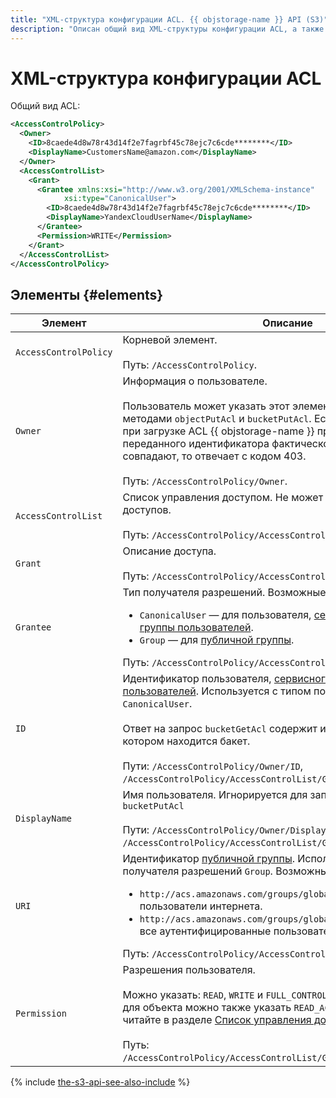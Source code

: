 ```yaml
---
title: "XML-структура конфигурации ACL. {{ objstorage-name }} API (S3)"
description: "Описан общий вид XML-структуры конфигурации ACL, а также каждый ил элементов. AccessControlPolicy, Owner, AccessControlList, Grant, Grantee, ID, DisplayName, URI, Permission."
---
```


# XML-структура конфигурации ACL

Общий вид ACL:

```xml
<AccessControlPolicy>
  <Owner>
    <ID>8caede4d8w78r43d14f2e7fagrbf45c78ejc7c6cde********</ID>
    <DisplayName>CustomersName@amazon.com</DisplayName>
  </Owner>
  <AccessControlList>
    <Grant>
      <Grantee xmlns:xsi="http://www.w3.org/2001/XMLSchema-instance"
			xsi:type="CanonicalUser">
        <ID>8caede4d8w78r43d14f2e7fagrbf45c78ejc7c6cde********</ID>
        <DisplayName>YandexCloudUserName</DisplayName>
      </Grantee>
      <Permission>WRITE</Permission>
    </Grant>
  </AccessControlList>
</AccessControlPolicy>
```


## Элементы {#elements}

Элемент | Описание
----- | -----
`AccessControlPolicy` | Корневой элемент.<br/><br/>Путь: `/AccessControlPolicy`.
`Owner` | Информация о пользователе.<br/><br/>Пользователь может указать этот элемент для запросов методами `objectPutAcl` и `bucketPutAcl`. Если элемент указан, то при загрузке ACL {{ objstorage-name }} проверяет соответствие переданного идентификатора фактическому и если они не совпадают, то отвечает с кодом 403.<br/><br/>Путь: `/AccessControlPolicy/Owner`.
`AccessControlList` | Список управления доступом. Не может содержать более 100 доступов.<br/><br/>Путь: `/AccessControlPolicy/AccessControlList`.
`Grant` | Описание доступа.<br/><br/>Путь: `/AccessControlPolicy/AccessControlList/Grant`.
`Grantee` | Тип получателя разрешений. Возможные значения для `type`:<ul><li>`CanonicalUser` — для пользователя, [сервисного аккаунта](../../../../iam/concepts/users/service-accounts.md) или [группы пользователей](../../../../organization/concepts/groups.md).</li><li>`Group` — для [публичной группы](../../../concepts/acl.md#public-groups).</li></ul>Путь: `/AccessControlPolicy/AccessControlList/Grant/Grantee`.
`ID` | Идентификатор пользователя, [сервисного аккаунта](../../../../iam/concepts/users/service-accounts.md) или [группы пользователей](../../../../organization/concepts/groups.md). Используется с типом получателя разрешений `CanonicalUser`.<br/><br/>Ответ на запрос `bucketGetAcl` содержит идентификатор каталога, в котором находится бакет.<br/><br/>Пути: `/AccessControlPolicy/Owner/ID`, `/AccessControlPolicy/AccessControlList/Grant/Grantee/ID`.
`DisplayName` | Имя пользователя. Игнорируется для запросов `objectPutAcl` и `bucketPutAcl`<br/><br/>Пути: `/AccessControlPolicy/Owner/DisplayName`, `/AccessControlPolicy/AccessControlList/Grant/Grantee/DisplayName`.
`URI` | Идентификатор [публичной группы](../../../concepts/acl.md#public-groups). Используется с типом получателя разрешений `Group`. Возможные значения:<ul><li>`http://acs.amazonaws.com/groups/global/AllUsers` — все пользователи интернета.</li><li>`http://acs.amazonaws.com/groups/global/AuthenticatedUsers` — все аутентифицированные пользователи {{ yandex-cloud }}.</li></ul>Путь: `/AccessControlPolicy/AccessControlList/Grant/Grantee/URI`.
`Permission` | Разрешения пользователя.<br/><br/>Можно указать: `READ`, `WRITE` и `FULL_CONTROL`, при выдаче разрешений для объекта можно также указать `READ_ACP`, `WRITE_ACP`. Подробнее читайте в разделе [Список управления доступом (ACL)](../../../concepts/acl.md).<br/><br/>Путь: `/AccessControlPolicy/AccessControlList/Grant/Grantee/DisplayName`.

{% include [the-s3-api-see-also-include](../../../../_includes/storage/the-s3-api-see-also-include.md) %}